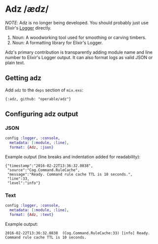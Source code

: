 # Adz /_&#1237;dz_/

*NOTE*: Adz is no longer being developed. You should probably just use Elixir's [Logger](https://hexdocs.pm/logger/Logger.html) directly.

1. Noun: A woodworking tool used for smoothing or carving timbers.
1. Noun: A formatting library for Elixir's Logger.

Adz's primary contribution is transparently adding module name and line number to Elixir's Logger output. It can also format logs as valid JSON or plain text.

## Getting adz

Add `adz` to the `deps` section of `mix.exs`:

`{:adz, github: "operable/adz"}`

## Configuring adz output

### JSON

```elixir
config :logger, :console,
  metadata: [:module, :line],
  format: {Adz, :json}
```

Example output (line breaks and indentation added for readability):

```
{"timestamp":"2016-02-22T13:36:32.0838",
 "source":"Cog.Command.RuleCache",
 "message":"Ready. Command rule cache TTL is 10 seconds.",
 "line":33,
 "level":"info"}
```

### Text

```elixir
config :logger, :console,
  metadata: [:module, :line],
  format: {Adz, :text}
```

Example output:

```
2016-02-22T13:36:32.0838  (Cog.Command.RuleCache:33) [info] Ready. Command rule cache TTL is 10 seconds.
```
